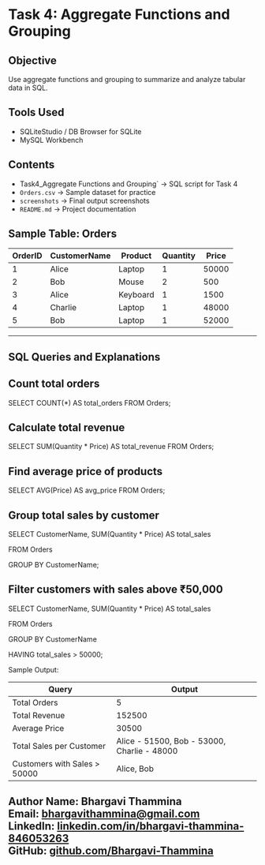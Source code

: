# Task 4: Aggregate Functions and Grouping


## Objective
Use aggregate functions and grouping to summarize and analyze tabular data in SQL.

## Tools Used
- SQLiteStudio / DB Browser for SQLite
- MySQL Workbench

## Contents
- Task4_Aggregate Functions and Grouping` → SQL script for Task 4  
- `Orders.csv` → Sample dataset for practice  
- `screenshots` → Final output screenshots  
- `README.md` → Project documentation  



## Sample Table: Orders

| OrderID | CustomerName | Product   | Quantity | Price  |
|---------|--------------|-----------|----------|--------|
| 1       | Alice        | Laptop    | 1        | 50000  |
| 2       | Bob          | Mouse     | 2        | 500    |
| 3       | Alice        | Keyboard  | 1        | 1500   |
| 4       | Charlie      | Laptop    | 1        | 48000  |
| 5       | Bob          | Laptop    | 1        | 52000  |

---

##  SQL Queries and Explanations

##  Count total orders

SELECT COUNT(*) AS total_orders FROM Orders;

##  Calculate total revenue

SELECT SUM(Quantity * Price) AS total_revenue FROM Orders;

## Find average price of products

SELECT AVG(Price) AS avg_price FROM Orders;

##  Group total sales by customer

SELECT CustomerName, SUM(Quantity * Price) AS total_sales

FROM Orders

GROUP BY CustomerName;

##  Filter customers with sales above ₹50,000

SELECT CustomerName, SUM(Quantity * Price) AS total_sales

FROM Orders

GROUP BY CustomerName

HAVING total_sales > 50000;

Sample Output:

| Query                        | Output                                      |
| ---------------------------- | ------------------------------------------- |
| Total Orders                 | 5                                           |
| Total Revenue                | 152500                                      |
| Average Price                | 30500                                       |
| Total Sales per Customer     | Alice - 51500, Bob - 53000, Charlie - 48000 |
| Customers with Sales > 50000 | Alice, Bob                                  |

Author
**Name:** Bhargavi Thammina  
**Email:** bhargavithammina@gmail.com  
**LinkedIn:** [linkedin.com/in/bhargavi-thammina-846053263](https://linkedin.com/in/bhargavi-thammina-846053263)  
**GitHub:** [github.com/Bhargavi-Thammina](https://github.com/Bhargavi-Thammina)
---


